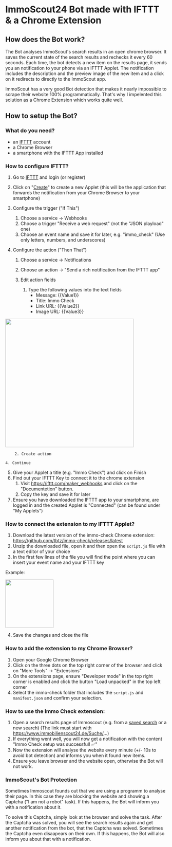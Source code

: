 # ImmoScout24 Bot made with IFTTT & a Chrome Extension

## How does the Bot work?
The Bot analyses ImmoScout's search results in an open chrome browser.
It saves the current state of the search results and rechecks it every 60 seconds.
Each time, the bot detects a new item on the results page, it sends you an notification to your phone via an IFTTT Applet.
The notification includes the description and the preview image of the new item and a click on it redirects to directly to the ImmoScout app.


ImmoScout has a very good Bot detection that makes it nearly impossible to scrape their website 100% programmatically. That's why I impelented this solution as a Chrome Extension which works quite well.

## How to setup the Bot?

### What do you need?
- an [IFTTT](https://ifttt.com/) account
- a Chrome Browser
- a smartphone with the IFTTT App installed

### How to configure IFTTT?
1. Go to [IFTTT](https://ifttt.com/) and login (or register)
2. Click on "[Create](https://ifttt.com/create)" to create a new Applet (this will be the application that forwards the notification from your Chrome Browser to your smartphone)
3. Configure the trigger ("If This")
	1. Choose a service -> Webhooks
	2. Choose a trigger "Receive a web request" (not the "JSON playload" one)
	3. Choose an event name and save it for later, e.g. "immo_check" (Use only letters, numbers, and underscores)

4. Configure the action ("Then That")
	1. Choose a service -> Notifications
	2. Choose an action -> "Send a rich notification from the IFTTT app"
	3. Edit action fields
	
		1. Type the following values into the text fields
			- Message: {{Value1}}
			- Title: Immo Check
			- Link URL: {{Value2}}
			- Image URL: {{Value3}}

<img src="https://user-images.githubusercontent.com/9198250/190218652-f5f85db7-e34d-4a7e-8dd3-2b4fa2dc858c.png" height="400"></img>

		2. Create action

	4. Continue

5. Give your Applet a title (e.g. "Immo Check") and click on Finish
6. Find out your IFTTT Key to connect it to the chrome extension
	1. Visit https://ifttt.com/maker_webhooks and click on the "Documentetion" button.
	2. Copy the key and save it for later
7. Ensure you have downloaded the IFTTT app to your smartphone, are logged in and the created Applet is "Connected" (can be found under "My Applets")

### How to connect the extension to my IFTTT Applet?
1. Download the latest version of the immo-check Chrome extension: https://github.com/tbtz/immo-check/releases/latest
2. Unzip the downloaded file, open it and then open the `script.js` file with a text editor of your choice
3. In the first few lines of the file you will find the point where you can insert your event name and your IFTTT key

Example:

<img src="https://user-images.githubusercontent.com/9198250/190223072-482d1c77-500c-4031-ab90-3542d21e7616.png" height="150"></img>

4. Save the changes and close the file

### How to add the extension to my Chrome Browser?
1. Open your Google Chrome Browser
2. Click on the three dots on the top right corner of the browser and click on "More Tools" -> "Extensions"
3. On the extensions page, ensure "Developer mode" in the top right corner is enabled and click the button "Load unpacked" in the top left corner
4. Select the immo-check folder that includes the `script.js` and `manifest.json` and confirm your selection.

### How to use the Immo Check extension:
1. Open a search results page of Immoscout (e.g. from a [saved search](https://www.immobilienscout24.de/savedsearch/myscout/manage/) or a new search) (The link must start with https://www.immobilienscout24.de/Suche/...)
2. If everything went well, you will now get a notification with the content "Immo Check setup was successful! ✅"
3. Now the extension will analyse the website every minute (+/- 10s to avoid bot detection) and informs you when it found new items.
4. Ensure you leave browser and the website open, otherwise the Bot will not work.

### ImmoScout's Bot Protection
Sometimes Immoscout founds out that we are using a programm to analyse their page. In this case they are blocking the website and showing a Captcha ("I am not a robot" task). If this happens, the Bot will inform you with a notification about it.

To solve this Captcha, simply look at the browser and solve the task. After the Captcha was solved, you will see the search results again and get another notification from the bot, that the Captcha was solved. Sometimes the Captcha even disaapears on their own. If this happens, the Bot will also inform you about that with a notification.
